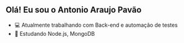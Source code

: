## Olá! Eu sou o Antonio Araujo Pavão
 - 💻 Atualmente trabalhando com Back-end e automação de testes
 - 🌱 Estudando Node.js, MongoDB
